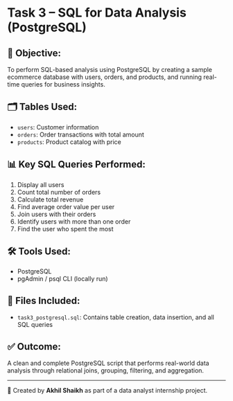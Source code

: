 # Task 3 – SQL for Data Analysis (PostgreSQL)

## 📌 Objective:
To perform SQL-based analysis using PostgreSQL by creating a sample ecommerce database with users, orders, and products, and running real-time queries for business insights.

## 🗂️ Tables Used:
- `users`: Customer information
- `orders`: Order transactions with total amount
- `products`: Product catalog with price

## 📊 Key SQL Queries Performed:
1. Display all users
2. Count total number of orders
3. Calculate total revenue
4. Find average order value per user
5. Join users with their orders
6. Identify users with more than one order
7. Find the user who spent the most

## 🛠 Tools Used:
- PostgreSQL
- pgAdmin / psql CLI (locally run)

## 📁 Files Included:
- `task3_postgresql.sql`: Contains table creation, data insertion, and all SQL queries

## ✅ Outcome:
A clean and complete PostgreSQL script that performs real-world data analysis through relational joins, grouping, filtering, and aggregation.

---

📌 Created by **Akhil Shaikh** as part of a data analyst internship project.
